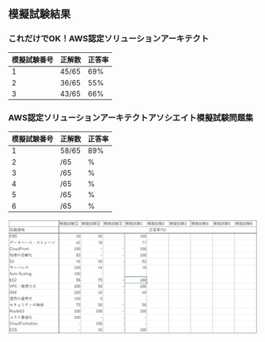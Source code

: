 ## 模擬試験結果

### これだけでOK！AWS認定ソリューションアーキテクト
| 模擬試験番号 | 正解数 | 正答率 | 
| - | - | - |
| 1 | 45/65 | 69% |
| 2 | 36/65 | 55% |
| 3 | 43/65 | 66% |

### AWS認定ソリューションアーキテクトアソシエイト模擬試験問題集
| 模擬試験番号 | 正解数 | 正答率 | 
| - | - | - |
| 1 | 58/65 | 89% |
| 2 | /65 | % |
| 3 | /65 | % |
| 4 | /65 | % |
| 5 | /65 | % |
| 6 | /65 | % |

![模擬試験結果](/png/模擬試験結果.png)


